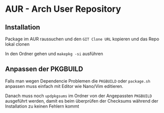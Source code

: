 <h1> AUR - Arch User Repository </h1>

<h2> Installation </h2>

Package im AUR raussuchen und den  `GIT Clone URL` kopieren und das Repo lokal clonen

In den Ordner gehen und `makepkg -si` ausführen

<h2> Anpassen der PKGBUILD</h2>

Falls man wegen Dependencie Problemen die `PKGBUILD` oder `package.sh` anpassen muss einfach mit Editor wie Nano/Vim editieren.

Danach muss noch `updpkgsums` im Ordner von der Angepassten `PKGBUILD` ausgeführt werden, damit es beim überprüfen der Checksums während der Installation zu keinen Fehlern kommt
